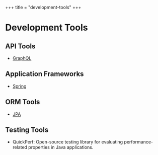 +++
title = "development-tools"
+++

# Development Tools

## API Tools

- [GraphQL](./graphql)

## Application Frameworks

- [Spring](./spring)

## ORM Tools

- [JPA](./jpa)

## Testing Tools

- QuickPerf: Open-source testing library for evaluating performance-related properties in Java applications.
